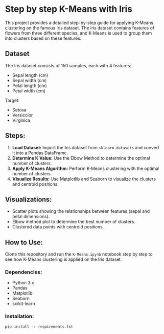 # Step by step K-Means with Iris

This project provides a detailed step-by-step guide for applying K-Means clustering on the famous Iris dataset. The Iris dataset contains features of flowers from three different species, and K-Means is used to group them into clusters based on these features.

## Dataset

The Iris dataset consists of 150 samples, each with 4 features:
- Sepal length (cm)
- Sepal width (cm)
- Petal length (cm)
- Petal width (cm)

Target: 
- Setosa
- Versicolor
- Virginica

## Steps:

1. **Load Dataset:** Import the Iris dataset from `sklearn.datasets` and convert it into a Pandas DataFrame.
2. **Determine K Value:** Use the Elbow Method to determine the optimal number of clusters.
3. **Apply K-Means Algorithm:** Perform K-Means clustering with the optimal number of clusters.
4. **Visualize Results:** Use Matplotlib and Seaborn to visualize the clusters and centroid positions.

## Visualizations:

- Scatter plots showing the relationships between features (sepal and petal dimensions).
- Elbow method plot to determine the best number of clusters.
- Clustered data points with centroid positions.

## How to Use:

Clone this repository and run the `K-Means.ipynb` notebook step by step to see how K-Means clustering is applied on the Iris dataset.

### Dependencies:

- Python 3.x
- Pandas
- Matplotlib
- Seaborn
- scikit-learn

### Installation:

```bash
pip install -r requirements.txt
